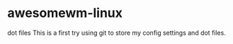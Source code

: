 # awesomewm-linux
dot files
This is a first try using git to store my config settings and dot files.
